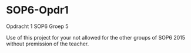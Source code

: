 # SOP6-Opdr1
Opdracht 1 SOP6 Groep 5

Use of this project for your not allowed for the other groups of SOP6 2015 without premission of the teacher.
